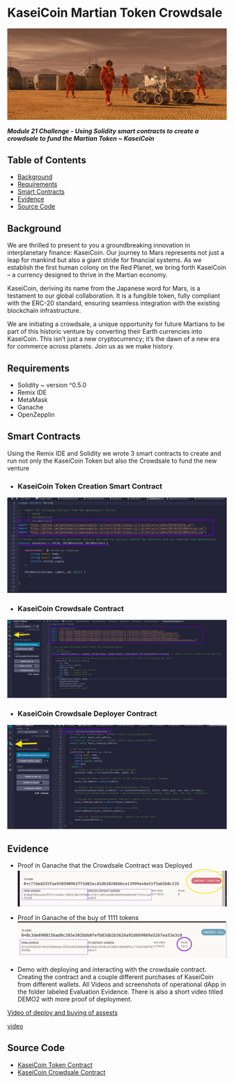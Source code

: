 # KaseiCoin Martian Token Crowdsale

![alt=""](Images/application-image.png)

***Module 21 Challenge - Using Solidity smart contracts to create a crowdsale to fund the Martian Token ~ KaseiCoin***

## Table of Contents
* [Background](#background)
* [Requirements](#requirements)
* [Smart Contracts](#smart_contracts)
* [Evidence](#evidence)
* [Source Code](#source_code)


## Background

We are thrilled to present to you a groundbreaking innovation in interplanetary finance: KaseiCoin. Our journey to Mars represents not just a leap for mankind but also a giant stride for financial systems. As we establish the first human colony on the Red Planet, we bring forth KaseiCoin – a currency designed to thrive in the Martian economy.

KaseiCoin, deriving its name from the Japanese word for Mars, is a testament to our global collaboration. It is a fungible token, fully compliant with the ERC-20 standard, ensuring seamless integration with the existing blockchain infrastructure.

We are initiating a crowdsale, a unique opportunity for future Martians to be part of this historic venture by converting their Earth currencies into KaseiCoin. This isn’t just a new cryptocurrency; it’s the dawn of a new era for commerce across planets. Join us as we make history.

## Requirements
* Solidity ~ version ^0.5.0
* Remix IDE
* MetaMask
* Ganache
* OpenZepplin

## Smart Contracts
Using the Remix IDE and Solidity we wrote 3 smart contracts to create and run not only the KaseiCoin Token but also the Crowdsale to fund the new venture


- ### KaseiCoin Token Creation Smart Contract
    
![KaseiCoin Token Contract](/Evaluation_Evidence/Kai_token_contract.png)

- ### KaseiCoin Crowdsale Contract

![KaseiCoin Crowdsale Contract](/Evaluation_Evidence/Crowdsale_contract.png)

- ### KaseiCoin Crowdsale Deployer Contract

![KaseiCoin Crowdsale Deployer Contract](/Evaluation_Evidence/KaseiCoinCrowdsaleDeployer.png)

## Evidence
- Proof in Ganache that the Crowdsale Contract was Deployed
![Ganache transaction contract creation](/Evaluation_Evidence/ganache_contract_deployed.png)

- Proof in Ganache of the buy of 1111 tokens
![Ganache transaction buy](/Evaluation_Evidence/ganache_buy.png)

- Demo with deploying and interacting with the crowdsale contract. Creating the contract and a couple different purchases of KaseiCoin from different wallets. All Videos and screenshots of operational dApp in the folder labeled Evaluation Evidence. There is also a short video titled DEMO2 with more proof of deployment. 

[Video of deploy and buying of assests](/Evaluation_Evidence/Deployed_contract_and_buys.mp4)

[video](/Evaluation_Evidence/DEMO2.mp4)

## Source Code

- [KaseiCoin Token Contract](KaseiCoin.sol)
- [KaseiCoin Crowdsale Contract](KaseiCoinCrowdsaleOptional.sol)

